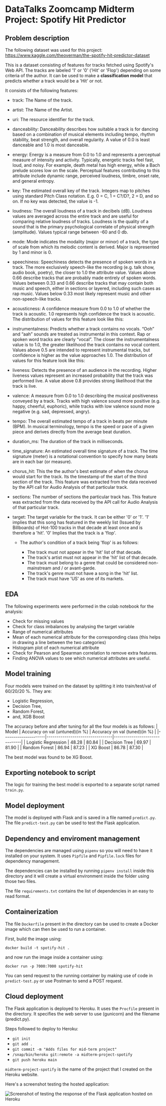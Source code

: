 # DataTalks Zoomcamp Midterm Project: Spotify Hit Predictor
## Problem description
The following dataset was used for this project: https://www.kaggle.com/theoverman/the-spotify-hit-predictor-dataset

This is a dataset consisting of features for tracks fetched using Spotify's Web API. The tracks are labeled '1' or '0' ('Hit' or 'Flop') depending on some criteria of the author. It can be used to make a **classification model** that predicts whether a track would be a 'Hit' or not.

It consists of the following features: 
- track: The Name of the track.

- artist: The Name of the Artist.

- uri: The resource identifier for the track.

- danceability: Danceability describes how suitable a track is for dancing based on a combination of musical elements including tempo, rhythm stability, beat strength, and overall regularity. A value of 0.0 is least danceable and 1.0 is most danceable. 

- energy: Energy is a measure from 0.0 to 1.0 and represents a perceptual measure of intensity and activity. Typically, energetic tracks feel fast, loud, and noisy. For example, death metal has high energy, while a Bach prelude scores low on the scale. Perceptual features contributing to this attribute include dynamic range, perceived loudness, timbre, onset rate, and general entropy. 

- key: The estimated overall key of the track. Integers map to pitches using standard Pitch Class notation. E.g. 0 = C, 1 = C?/D?, 2 = D, and so on. If no key was detected, the value is -1.

- loudness: The overall loudness of a track in decibels (dB). Loudness values are averaged across the entire track and are useful for comparing relative loudness of tracks. Loudness is the quality of a sound that is the primary psychological correlate of physical strength (amplitude). Values typical range between -60 and 0 db. 

- mode: Mode indicates the modality (major or minor) of a track, the type of scale from which its melodic content is derived. Major is represented by 1 and minor is 0.

- speechiness: Speechiness detects the presence of spoken words in a track. The more exclusively speech-like the recording (e.g. talk show, audio book, poetry), the closer to 1.0 the attribute value. Values above 0.66 describe tracks that are probably made entirely of spoken words. Values between 0.33 and 0.66 describe tracks that may contain both music and speech, either in sections or layered, including such cases as rap music. Values below 0.33 most likely represent music and other non-speech-like tracks. 

- acousticness: A confidence measure from 0.0 to 1.0 of whether the track is acoustic. 1.0 represents high confidence the track is acoustic. The distribution of values for this feature look like this:

- instrumentalness: Predicts whether a track contains no vocals. “Ooh” and “aah” sounds are treated as instrumental in this context. Rap or spoken word tracks are clearly “vocal”. The closer the instrumentalness value is to 1.0, the greater likelihood the track contains no vocal content. Values above 0.5 are intended to represent instrumental tracks, but confidence is higher as the value approaches 1.0. The distribution of values for this feature look like this:

- liveness: Detects the presence of an audience in the recording. Higher liveness values represent an increased probability that the track was performed live. A value above 0.8 provides strong likelihood that the track is live.

- valence: A measure from 0.0 to 1.0 describing the musical positiveness conveyed by a track. Tracks with high valence sound more positive (e.g. happy, cheerful, euphoric), while tracks with low valence sound more negative (e.g. sad, depressed, angry).

- tempo: The overall estimated tempo of a track in beats per minute (BPM). In musical terminology, tempo is the speed or pace of a given piece and derives directly from the average beat duration. 

- duration_ms:  The duration of the track in milliseconds.

- time_signature: An estimated overall time signature of a track. The time signature (meter) is a notational convention to specify how many beats are in each bar (or measure).

- chorus_hit: This the the author's best estimate of when the chorus would start for the track. Its the timestamp of the start of the third section of the track. This feature was extracted from the data received by the API call for Audio Analysis of that particular track.

- sections: The number of sections the particular track has. This feature was extracted from the data received by the API call for Audio Analysis of that particular track.

- target: The target variable for the track. It can be either '0' or '1'. '1' implies that this song has featured in the weekly list (Issued by Billboards) of Hot-100 tracks in that decade at least once and is therefore a 'hit'. '0' Implies that the track is a 'flop'.

  - The author's condition of a track being 'flop' is as follows:

    - The track must not appear in the 'hit' list of that decade.
    - The track's artist must not appear in the 'hit' list of that decade.
    - The track must belong to a genre that could be considered non-mainstream and / or avant-garde. 
    - The track's genre must not have a song in the 'hit' list.
    - The track must have 'US' as one of its markets.
## EDA
The following experiments were performed in the colab notebook for the analysis:
- Check for missing values
- Check for class imbalances by analysing the target variable
- Range of numerical attributes
- Mean of each numerical attribute for the corresponding class 
(this helps in drawing a line between the two categories)
- Histogram plot of each numerical attribute
- Check for Pearson and Spearman correlation to remove extra features. 
- Finding ANOVA values to see which numerical attributes are useful.

## Model training
Four models were trained on the dataset by splitting it into train/test/val of 60/20/20 %. They are:

- Logistic Regression,
- Decision Tree,
- Random Forest,
- and, XGB Boost

The accuracy before and after tuning for all the four models is as follows: 
| Model               | Accuracy on val (untuned)(in %) | Accuracy on val (tuned)(in %) |
|---------------------|---------------------------------|-------------------------------|
| Logistic Regression | 48.28                           | 80.84                         |
| Decision Tree       | 69.97                           | 81.90                         |
| Random Forest       | 86.94                           | 87.23                         |
| XG Boost            | 86.78                           | 87.30                         |

The best model was found to be XG Boost.
## Exporting notebook to script
The logic for training the best model is exported to a separate script named `train.py`.
## Model deployment
The model is deployed with Flask and is saved in a file named `predict.py`. The file `predict-test.py` can be used to test the Flask application.
## Dependency and enviroment management
The dependencies are managed using `pipenv` so you will need to have it installed on your system. It uses `Pipfile` and `Pipfile.lock` files for dependency management.

The dependencies can be installed by running `pipenv install` inside this directory and it will create a virtual environment inside the folder using those two files.

The file `requirements.txt` contains the list of dependencies in an easy to read format.

## Containerization
The file `Dockerfile` present in the directory can be used to create a Docker image which can then be used to run a container.

First, build the image using:

```docker build -t spotify-hit .```

and now run the image inside a container using:

```docker run -p 7000:7000 spotify-hit```

You can send request to the running container by making use of code in `predict-test.py` or use Postman to send a POST request.

## Cloud deployment

The Flask application is deployed to Heroku. It uses the `Procfile` present in the directory. It specifies the web server to use (gunicorn) and the filename (predict.py).

Steps followed to deploy to Heroku:

- ```git init```
- ```git add .```
- ```git commit -m "Adds files for mid-term project"```
- ```/snap/bin/heroku git:remote -a midterm-project-spotify```
- ```git push heroku main```

`midterm-project-spotify` is the name of the project that I created on the Heroku website.

Here's a screenshot testing the hosted application:

![Screenshot of testing the response of the Flask application hosted on Heroku](heroku-deployment.png "Screenshot of testing the response of the Flask application hosted on Heroku")
